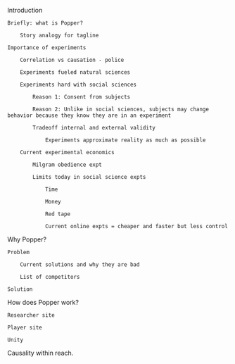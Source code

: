Introduction

	Briefly: what is Popper?

		Story analogy for tagline

	Importance of experiments

		Correlation vs causation - police

		Experiments fueled natural sciences

		Experiments hard with social sciences

			Reason 1: Consent from subjects

			Reason 2: Unlike in social sciences, subjects may change behavior because they know they are in an experiment

			Tradeoff internal and external validity

				Experiments approximate reality as much as possible 	

		Current experimental economics

			Milgram obedience expt

			Limits today in social science expts

				Time

				Money

				Red tape

				Current online expts = cheaper and faster but less control

Why Popper?

	Problem

		Current solutions and why they are bad

		List of competitors

	Solution

How does Popper work?

	Researcher site

	Player site

	Unity



Causality within reach.